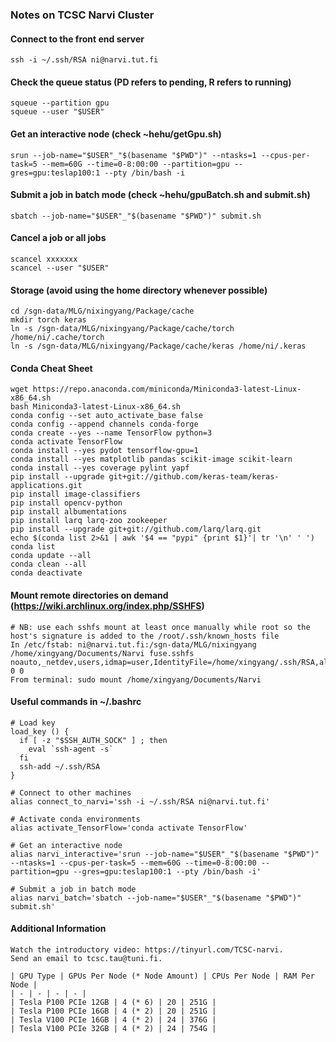 ### Notes on TCSC Narvi Cluster

#### Connect to the front end server
```plaintext
ssh -i ~/.ssh/RSA ni@narvi.tut.fi
```

#### Check the queue status (PD refers to pending, R refers to running)
```plaintext
squeue --partition gpu
squeue --user "$USER"
```

#### Get an interactive node (check ~hehu/getGpu.sh)
```plaintext
srun --job-name="$USER"_"$(basename "$PWD")" --ntasks=1 --cpus-per-task=5 --mem=60G --time=0-8:00:00 --partition=gpu --gres=gpu:teslap100:1 --pty /bin/bash -i
```

#### Submit a job in batch mode (check ~hehu/gpuBatch.sh and submit.sh)
```plaintext
sbatch --job-name="$USER"_"$(basename "$PWD")" submit.sh
```

#### Cancel a job or all jobs
```plaintext
scancel xxxxxxx
scancel --user "$USER"
```

#### Storage (avoid using the home directory whenever possible)
```plaintext
cd /sgn-data/MLG/nixingyang/Package/cache
mkdir torch keras
ln -s /sgn-data/MLG/nixingyang/Package/cache/torch /home/ni/.cache/torch
ln -s /sgn-data/MLG/nixingyang/Package/cache/keras /home/ni/.keras
```

#### Conda Cheat Sheet
```plaintext
wget https://repo.anaconda.com/miniconda/Miniconda3-latest-Linux-x86_64.sh
bash Miniconda3-latest-Linux-x86_64.sh
conda config --set auto_activate_base false
conda config --append channels conda-forge
conda create --yes --name TensorFlow python=3
conda activate TensorFlow
conda install --yes pydot tensorflow-gpu=1
conda install --yes matplotlib pandas scikit-image scikit-learn
conda install --yes coverage pylint yapf
pip install --upgrade git+git://github.com/keras-team/keras-applications.git
pip install image-classifiers
pip install opencv-python
pip install albumentations
pip install larq larq-zoo zookeeper
pip install --upgrade git+git://github.com/larq/larq.git
echo $(conda list 2>&1 | awk '$4 == "pypi" {print $1}'| tr '\n' ' ')
conda list
conda update --all
conda clean --all
conda deactivate
```

#### Mount remote directories on demand (https://wiki.archlinux.org/index.php/SSHFS)
```plaintext
# NB: use each sshfs mount at least once manually while root so the host's signature is added to the /root/.ssh/known_hosts file
In /etc/fstab: ni@narvi.tut.fi:/sgn-data/MLG/nixingyang /home/xingyang/Documents/Narvi fuse.sshfs noauto,_netdev,users,idmap=user,IdentityFile=/home/xingyang/.ssh/RSA,allow_other,reconnect,follow_symlinks 0 0
From terminal: sudo mount /home/xingyang/Documents/Narvi
```

#### Useful commands in ~/.bashrc
```plaintext
# Load key
load_key () {
  if [ -z "$SSH_AUTH_SOCK" ] ; then
    eval `ssh-agent -s`
  fi
  ssh-add ~/.ssh/RSA
}

# Connect to other machines
alias connect_to_narvi='ssh -i ~/.ssh/RSA ni@narvi.tut.fi'

# Activate conda environments
alias activate_TensorFlow='conda activate TensorFlow'

# Get an interactive node
alias narvi_interactive='srun --job-name="$USER"_"$(basename "$PWD")" --ntasks=1 --cpus-per-task=5 --mem=60G --time=0-8:00:00 --partition=gpu --gres=gpu:teslap100:1 --pty /bin/bash -i'

# Submit a job in batch mode
alias narvi_batch='sbatch --job-name="$USER"_"$(basename "$PWD")" submit.sh'
```

#### Additional Information
```plaintext
Watch the introductory video: https://tinyurl.com/TCSC-narvi.
Send an email to tcsc.tau@tuni.fi.

| GPU Type | GPUs Per Node (* Node Amount) | CPUs Per Node | RAM Per Node |
| - | - | - | - |
| Tesla P100 PCIe 12GB | 4 (* 6) | 20 | 251G |
| Tesla P100 PCIe 16GB | 4 (* 2) | 20 | 251G |
| Tesla V100 PCIe 16GB | 4 (* 2) | 24 | 376G |
| Tesla V100 PCIe 32GB | 4 (* 2) | 24 | 754G |
```
